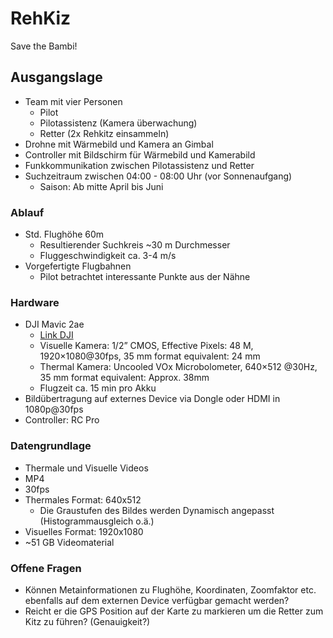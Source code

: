 # RehKiz
Save the Bambi!

## Ausgangslage
- Team mit vier Personen
  - Pilot
  - Pilotassistenz (Kamera überwachung)
  - Retter (2x Rehkitz einsammeln)
- Drohne mit Wärmebild und Kamera an Gimbal
- Controller mit Bildschirm für Wärmebild und Kamerabild
- Funkkommunikation zwischen Pilotassistenz und Retter
- Suchzeitraum zwischen 04:00 - 08:00 Uhr (vor Sonnenaufgang)
  - Saison: Ab mitte April bis Juni

### Ablauf
- Std. Flughöhe 60m
  - Resultierender Suchkreis ~30 m Durchmesser
  - Fluggeschwindigkeit ca. 3-4 m/s
- Vorgefertigte Flugbahnen
  - Pilot betrachtet interessante Punkte aus der Nähne

### Hardware
- DJI Mavic 2ae
  - [Link DJI]([https://enterprise.dji.com/mavic-3-enterprise](https://www.dji.com/ch/support/product/mavic-2-enterprise-advanced))
  - Visuelle Kamera: 1/2” CMOS, Effective Pixels: 48 M, 1920×1080@30fps, 35 mm format equivalent: 24 mm
  - Thermal Kamera: Uncooled VOx Microbolometer, 640×512 @30Hz, 35 mm format equivalent: Approx. 38mm
  - Flugzeit ca. 15 min pro Akku
- Bildübertragung auf externes Device via Dongle oder HDMI in 1080p@30fps
- Controller: RC Pro
 
### Datengrundlage
- Thermale und Visuelle Videos
- MP4
- 30fps
- Thermales Format: 640x512
  - Die Graustufen des Bildes werden Dynamisch angepasst (Histogrammausgleich o.ä.)
- Visuelles Format: 1920x1080
- ~51 GB Videomaterial

### Offene Fragen
- Können Metainformationen zu Flughöhe, Koordinaten, Zoomfaktor etc. ebenfalls auf dem externen Device verfügbar gemacht werden?
- Reicht er die GPS Position auf der Karte zu markieren um die Retter zum Kitz zu führen? (Genauigkeit?)
